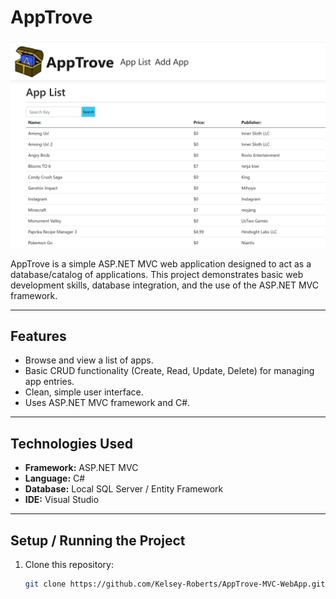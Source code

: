 # AppTrove

![AppTrove Screenshot](AppTroveScreenshot.png)

AppTrove is a simple ASP.NET MVC web application designed to act as a database/catalog of applications. This project demonstrates basic web development skills, database integration, and the use of the ASP.NET MVC framework.

---

## Features

- Browse and view a list of apps.
- Basic CRUD functionality (Create, Read, Update, Delete) for managing app entries.
- Clean, simple user interface.
- Uses ASP.NET MVC framework and C#.

---

## Technologies Used

- **Framework:** ASP.NET MVC
- **Language:** C#
- **Database:** Local SQL Server / Entity Framework
- **IDE:** Visual Studio

---

## Setup / Running the Project

1. Clone this repository:  
   ```bash
   git clone https://github.com/Kelsey-Roberts/AppTrove-MVC-WebApp.git
